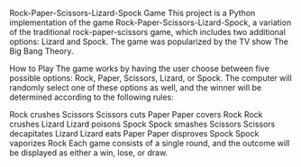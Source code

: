 Rock-Paper-Scissors-Lizard-Spock Game
This project is a Python implementation of the game Rock-Paper-Scissors-Lizard-Spock, a variation of the traditional rock-paper-scissors game, which includes two additional options: Lizard and Spock. The game was popularized by the TV show The Big Bang Theory.

How to Play
The game works by having the user choose between five possible options: Rock, Paper, Scissors, Lizard, or Spock. The computer will randomly select one of these options as well, and the winner will be determined according to the following rules:

Rock crushes Scissors
Scissors cuts Paper
Paper covers Rock
Rock crushes Lizard
Lizard poisons Spock
Spock smashes Scissors
Scissors decapitates Lizard
Lizard eats Paper
Paper disproves Spock
Spock vaporizes Rock
Each game consists of a single round, and the outcome will be displayed as either a win, lose, or draw.
